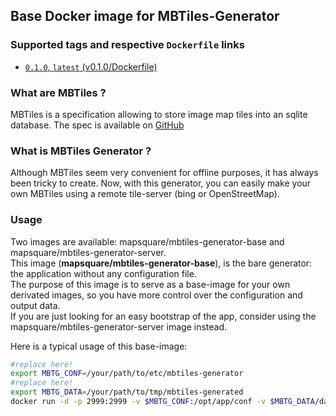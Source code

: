 ## Base Docker image for MBTiles-Generator

### Supported tags and respective `Dockerfile` links
* [`0.1.0`, `latest` (v0.1.0/Dockerfile)](https://github.com/mapsquare/mbtiles-generator/tree/master/docker/v0.1.0/base)

### What are MBTiles ?
MBTiles is a specification allowing to store image map tiles into an sqlite database.
The spec is available on [GitHub](https://github.com/mapbox/mbtiles-spec)

### What is MBTiles Generator ?
Although MBTiles seem very convenient for offline purposes, it has always been tricky to create. 
Now, with this generator, you can easily make your own MBTiles using a remote tile-server (bing or OpenStreetMap).

### Usage
Two images are available: mapsquare/mbtiles-generator-base and mapsquare/mbtiles-generator-server.  
This image (**mapsquare/mbtiles-generator-base**), is the bare generator: the application without any configuration file.  
The purpose of this image is to serve as a base-image for your own derivated images, so you have more control over the configuration and output data.  
If you are just looking for an easy bootstrap of the app, consider using the mapsquare/mbtiles-generator-server image instead.  

Here is a typical usage of this base-image:  
```sh
#replace here!
export MBTG_CONF=/your/path/to/etc/mbtiles-generator 
#replace here!
export MBTG_DATA=/your/path/to/tmp/mbtiles-generated
docker run -d -p 2999:2999 -v $MBTG_CONF:/opt/app/conf -v $MBTG_DATA/data:/opt/app/data --name=mbtiles-generator mapsquare/mbtiles-generator-base:latest
```